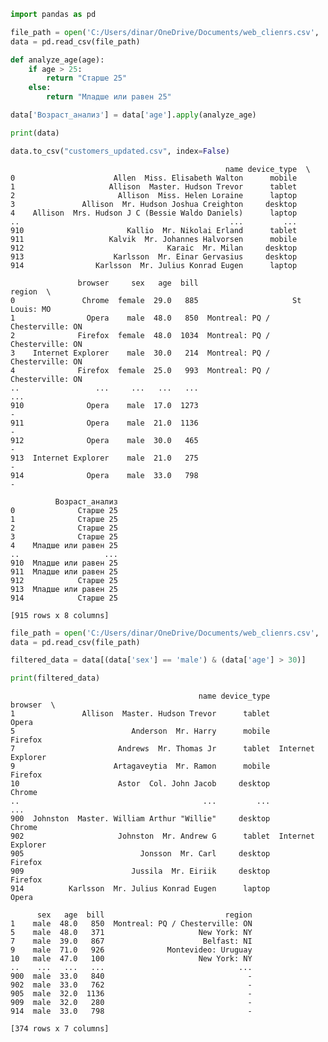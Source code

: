 ```python
import pandas as pd

file_path = open('C:/Users/dinar/OneDrive/Documents/web_clienrs.csv', 'r', encoding='utf-8') 
data = pd.read_csv(file_path)

def analyze_age(age):
    if age > 25:
        return "Старше 25"
    else:
        return "Младше или равен 25"

data['Возраст_анализ'] = data['age'].apply(analyze_age)

print(data)

data.to_csv("customers_updated.csv", index=False)
```

                                                    name device_type  \
    0                      Allen  Miss. Elisabeth Walton      mobile   
    1                     Allison  Master. Hudson Trevor      tablet   
    2                       Allison  Miss. Helen Loraine      laptop   
    3               Allison  Mr. Hudson Joshua Creighton     desktop   
    4    Allison  Mrs. Hudson J C (Bessie Waldo Daniels)      laptop   
    ..                                               ...         ...   
    910                       Kallio  Mr. Nikolai Erland      tablet   
    911                   Kalvik  Mr. Johannes Halvorsen      mobile   
    912                                Karaic  Mr. Milan     desktop   
    913                    Karlsson  Mr. Einar Gervasius     desktop   
    914                Karlsson  Mr. Julius Konrad Eugen      laptop   
    
                   browser     sex   age  bill                           region  \
    0               Chrome  female  29.0   885                     St Louis: MO   
    1                Opera    male  48.0   850  Montreal: PQ / Chesterville: ON   
    2              Firefox  female  48.0  1034  Montreal: PQ / Chesterville: ON   
    3    Internet Explorer    male  30.0   214  Montreal: PQ / Chesterville: ON   
    4              Firefox  female  25.0   993  Montreal: PQ / Chesterville: ON   
    ..                 ...     ...   ...   ...                              ...   
    910              Opera    male  17.0  1273                                -   
    911              Opera    male  21.0  1136                                -   
    912              Opera    male  30.0   465                                -   
    913  Internet Explorer    male  21.0   275                                -   
    914              Opera    male  33.0   798                                -   
    
              Возраст_анализ  
    0              Старше 25  
    1              Старше 25  
    2              Старше 25  
    3              Старше 25  
    4    Младше или равен 25  
    ..                   ...  
    910  Младше или равен 25  
    911  Младше или равен 25  
    912            Старше 25  
    913  Младше или равен 25  
    914            Старше 25  
    
    [915 rows x 8 columns]
    


```python
file_path = open('C:/Users/dinar/OneDrive/Documents/web_clienrs.csv', 'r', encoding='utf-8') 
data = pd.read_csv(file_path)

filtered_data = data[(data['sex'] == 'male') & (data['age'] > 30)]

print(filtered_data)


```

                                              name device_type            browser  \
    1               Allison  Master. Hudson Trevor      tablet              Opera   
    5                          Anderson  Mr. Harry      mobile            Firefox   
    7                       Andrews  Mr. Thomas Jr      tablet  Internet Explorer   
    9                      Artagaveytia  Mr. Ramon      mobile            Firefox   
    10                      Astor  Col. John Jacob     desktop             Chrome   
    ..                                         ...         ...                ...   
    900  Johnston  Master. William Arthur "Willie"     desktop             Chrome   
    902                     Johnston  Mr. Andrew G      tablet  Internet Explorer   
    905                          Jonsson  Mr. Carl     desktop            Firefox   
    909                        Jussila  Mr. Eiriik     desktop            Firefox   
    914          Karlsson  Mr. Julius Konrad Eugen      laptop              Opera   
    
          sex   age  bill                           region  
    1    male  48.0   850  Montreal: PQ / Chesterville: ON  
    5    male  48.0   371                     New York: NY  
    7    male  39.0   867                      Belfast: NI  
    9    male  71.0   926              Montevideo: Uruguay  
    10   male  47.0   100                     New York: NY  
    ..    ...   ...   ...                              ...  
    900  male  33.0   840                                -  
    902  male  33.0   762                                -  
    905  male  32.0  1136                                -  
    909  male  32.0   280                                -  
    914  male  33.0   798                                -  
    
    [374 rows x 7 columns]
    


```python

```
